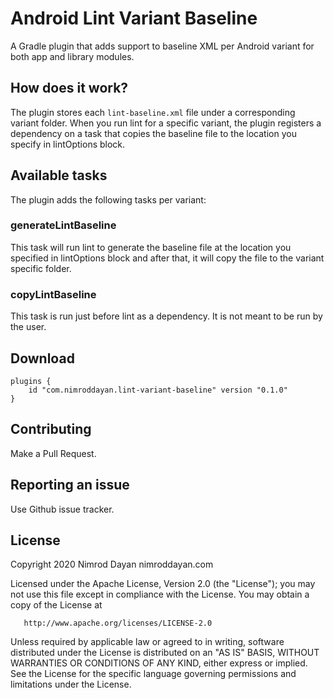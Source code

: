 # Android Lint Variant Baseline

A Gradle plugin that adds support to baseline XML per Android variant for both app and library modules.

## How does it work?

The plugin stores each `lint-baseline.xml` file under a corresponding variant folder. When you run lint for a specific
variant, the plugin registers a dependency on a task that copies the baseline file to the location you specify in 
lintOptions block.

## Available tasks

The plugin adds the following tasks per variant:

### generateLintBaseline<VariantName>

This task will run lint to generate the baseline file at the location you specified in lintOptions block and after that,
it will copy the file to the variant specific folder.

### copyLintBaseline<VariantName>

This task is run just before lint<VariantName> as a dependency. It is not meant to be run by the user.

## Download

```Gradle
plugins {
    id "com.nimroddayan.lint-variant-baseline" version "0.1.0"
}
``` 

## Contributing

Make a Pull Request.

## Reporting an issue

Use Github issue tracker.

## License

Copyright 2020 Nimrod Dayan nimroddayan.com

   Licensed under the Apache License, Version 2.0 (the "License");
   you may not use this file except in compliance with the License.
   You may obtain a copy of the License at

       http://www.apache.org/licenses/LICENSE-2.0

   Unless required by applicable law or agreed to in writing, software
   distributed under the License is distributed on an "AS IS" BASIS,
   WITHOUT WARRANTIES OR CONDITIONS OF ANY KIND, either express or implied.
   See the License for the specific language governing permissions and
   limitations under the License.
